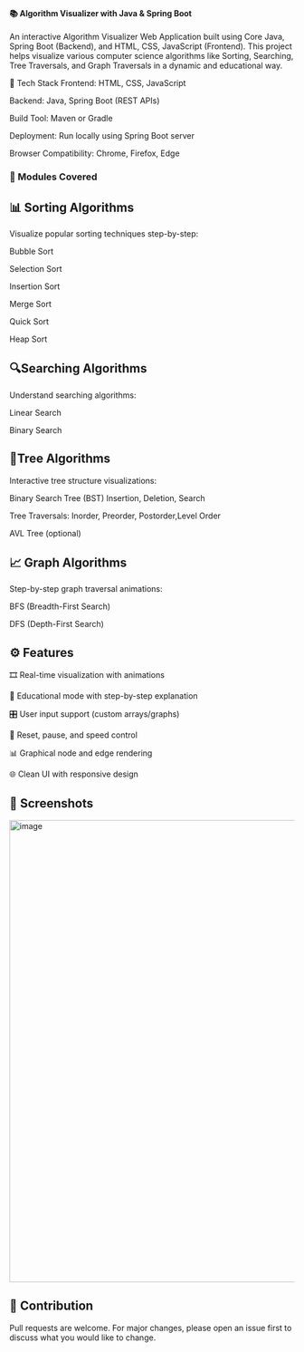 #### 📚 Algorithm Visualizer with Java & Spring Boot
An interactive Algorithm Visualizer Web Application built using Core Java, Spring Boot (Backend), and HTML, CSS, JavaScript (Frontend).
This project helps visualize various computer science algorithms like Sorting, Searching, Tree Traversals, and Graph Traversals in a dynamic and educational way.

🔧 Tech Stack
Frontend: HTML, CSS, JavaScript

Backend: Java, Spring Boot (REST APIs)

Build Tool: Maven or Gradle

Deployment: Run locally using Spring Boot server

Browser Compatibility: Chrome, Firefox, Edge

### 📂 Modules Covered

## 📊 Sorting Algorithms 
Visualize popular sorting techniques step-by-step:

Bubble Sort

Selection Sort

Insertion Sort

Merge Sort

Quick Sort

Heap Sort

 ## 🔍Searching Algorithms
Understand searching algorithms:

Linear Search

Binary Search

## 🌳Tree Algorithms
Interactive tree structure visualizations:

Binary Search Tree (BST) Insertion, Deletion, Search

Tree Traversals: Inorder, Preorder, Postorder,Level Order

AVL Tree (optional)

## 📈 Graph Algorithms
Step-by-step graph traversal animations:

BFS (Breadth-First Search)

DFS (Depth-First Search)


## ⚙️ Features
🎞️ Real-time visualization with animations

🧠 Educational mode with step-by-step explanation

🎛️ User input support (custom arrays/graphs)

🔁 Reset, pause, and speed control

📊 Graphical node and edge rendering

🌐 Clean UI with responsive design

## 📸 Screenshots
<img width="1918" height="816" alt="image" src="https://github.com/user-attachments/assets/d4e1a969-9a1a-457a-94ea-a0bd169b25b9" />


## 🙌 Contribution
Pull requests are welcome. For major changes, please open an issue first to discuss what you would like to change.
